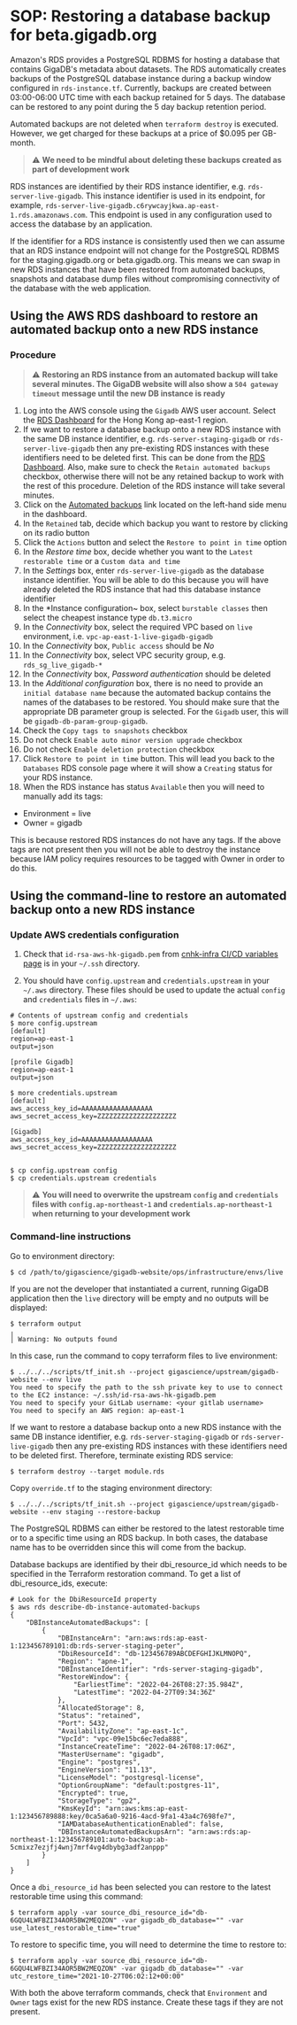 # SOP: Restoring a database backup for beta.gigadb.org

Amazon's RDS provides a PostgreSQL RDBMS for hosting a database that contains 
GigaDB's metadata about datasets. The RDS automatically creates backups of the 
PostgreSQL database instance during a backup window configured in 
`rds-instance.tf`. Currently, backups are created between 03:00-06:00 UTC time 
with each backup retained for 5 days. The database can be restored to any 
point during the 5 day backup retention period.

Automated backups are not deleted when `terraform destroy` is executed. However,
we get charged for these backups at a price of $0.095 per GB-month.

> :warning: **We need to be mindful about deleting these backups created as part of development work**

RDS instances are identified by their RDS instance identifier, e.g. 
`rds-server-live-gigadb`. This instance identifier is used in its endpoint, 
for example, `rds-server-live-gigadb.c6rywcayjkwa.ap-east-1.rds.amazonaws.com`.
This endpoint is used in any configuration used to access the database by an 
application. 

If the identifier for a RDS instance is consistently used then we can assume 
that an RDS instance endpoint will not change for the PostgreSQL RDBMS for the
staging.gigadb.org or beta.gigadb.org. This means we can swap in new RDS 
instances that have been restored from automated backups, snapshots and database
dump files without compromising connectivity of the database with the web 
application.

## Using the AWS RDS dashboard to restore an automated backup onto a new RDS instance

### Procedure

> :warning: **Restoring an RDS instance from an automated backup will take several minutes. The GigaDB website will also show a `504 gateway timeout` message until the new DB instance is ready**

1. Log into the AWS console using the `Gigadb` AWS user account. Select the
[RDS Dashboard](https://ap-east-1.console.aws.amazon.com/rds/home?region=ap-east-1#)
for the Hong Kong ap-east-1 region.
2. If we want to restore a database backup onto a new RDS instance with the same 
DB instance identifier, e.g. `rds-server-staging-gigadb` or `rds-server-live-gigadb`
then any pre-existing RDS instances with these identifiers need to be deleted
first. This can be done from the [RDS Dashboard](https://ap-east-1.console.aws.amazon.com/rds/home?region=ap-east-1#).
Also, make sure to check the `Retain automated backups` checkbox, otherwise there
will not be any retained backup to work with the rest of this procedure. Deletion
of the RDS instance will take several minutes.
3. Click on the [Automated backups](https://ap-east-1.console.aws.amazon.com/rds/home?region=ap-east-1#automatedbackups:)
link located on the left-hand side menu in the dashboard. 
4. In the `Retained` tab, decide which backup you want to restore by clicking on
its radio button
5. Click the `Actions` button and select the `Restore to point in time` option
6. In the *Restore time* box, decide whether you want to the `Latest restorable time`
or a `Custom data and time`
7. In the *Settings* box, enter `rds-server-live-gigadb` as the database 
instance identifier. You will be able to do this because you will have already 
deleted the RDS instance that had this database instance identifier
8. In the *Instance configuration~ box, select `burstable classes` then select 
the cheapest instance type `db.t3.micro`
9. In the *Connectivity* box, select the required VPC based on `live` 
environment, i.e. `vpc-ap-east-1-live-gigadb-gigadb`
10. In the *Connectivity* box, `Public access` should be *No*
11. In the *Connectivity* box, select VPC security group, e.g. `rds_sg_live_gigadb-*`
12. In the *Connectivity* box, *Password authentication* should be deleted
13. In the *Additional configuration* box, there is no need to provide an `initial database name`
because the automated backup contains the names of the databases to be restored.
You should make sure that the appropriate DB parameter group is selected. For
the `Gigadb` user, this will be `gigadb-db-param-group-gigadb`.
14. Check the `Copy tags to snapshots` checkbox
15. Do not check `Enable auto minor version upgrade` checkbox
16. Do not check `Enable deletion protection` checkbox
17. Click `Restore to point in time` button. This will lead you back to the
`Databases` RDS console page where it will show a `Creating` status for your 
RDS instance.
18. When the RDS instance has status `Available` then you will need to manually add 
its tags:
* Environment = live
* Owner = gigadb

This is because restored RDS instances do not have any tags. If the above tags
are not present then you will not be able to destroy the instance because IAM
policy requires resources to be tagged with Owner in order to do this.

## Using the command-line to restore an automated backup onto a new RDS instance 

### Update AWS credentials configuration

1. Check that `id-rsa-aws-hk-gigadb.pem` from [cnhk-infra CI/CD variables page](https://gitlab.com/gigascience/cnhk-infra/-/settings/ci_cd)
is in your `~/.ssh` directory.

2. You should have `config.upstream` and `credentials.upstream` in your 
`~/.aws` directory. These files should be used to update the actual `config`
and `credentials` files in `~/.aws`:
```
# Contents of upstream config and credentials 
$ more config.upstream 
[default]
region=ap-east-1
output=json

[profile Gigadb]
region=ap-east-1
output=json

$ more credentials.upstream 
[default]
aws_access_key_id=AAAAAAAAAAAAAAAAAA
aws_secret_access_key=ZZZZZZZZZZZZZZZZZZZZ

[Gigadb]
aws_access_key_id=AAAAAAAAAAAAAAAAAA
aws_secret_access_key=ZZZZZZZZZZZZZZZZZZZZ


$ cp config.upstream config
$ cp credentials.upstream credentials
```
> :warning: **You will need to overwrite the upstream `config` and `credentials` files with `config.ap-northeast-1` and `credentials.ap-northeast-1` when returning to your development work**

### Command-line instructions

Go to environment directory:
```
$ cd /path/to/gigascience/gigadb-website/ops/infrastructure/envs/live
```

If you are not the developer that instantiated a current, running GigaDB
application then the `live` directory will be empty and no outputs will be 
displayed:
```
$ terraform output
╷
│ Warning: No outputs found
```

In this case, run the command to copy terraform files to live environment:
```
$ ../../../scripts/tf_init.sh --project gigascience/upstream/gigadb-website --env live
You need to specify the path to the ssh private key to use to connect to the EC2 instance: ~/.ssh/id-rsa-aws-hk-gigadb.pem
You need to specify your GitLab username: <your gitlab username>
You need to specify an AWS region: ap-east-1
```

If we want to restore a database backup onto a new RDS instance with the same DB
instance identifier, e.g. `rds-server-staging-gigadb` or `rds-server-live-gigadb`
then any pre-existing RDS instances with these identifiers need to be deleted
first. Therefore, terminate existing RDS service:
```
$ terraform destroy --target module.rds
```

Copy `override.tf` to the staging environment directory:
```
$ ../../../scripts/tf_init.sh --project gigascience/upstream/gigadb-website --env staging --restore-backup
```

The PostgreSQL RDBMS can either be restored to the latest restorable time or to 
a specific time using an RDS backup. In both cases, the database name has to be
overridden since this will come from the backup.

Database backups are identified by their dbi_resource_id which needs to be
specified in the Terraform restoration command. To get a list of 
dbi_resource_ids, execute:
```
# Look for the DbiResourceId property
$ aws rds describe-db-instance-automated-backups
{
    "DBInstanceAutomatedBackups": [
        {
            "DBInstanceArn": "arn:aws:rds:ap-east-1:123456789101:db:rds-server-staging-peter",
            "DbiResourceId": "db-123456789ABCDEFGHIJKLMNOPQ",
            "Region": "apne-1",
            "DBInstanceIdentifier": "rds-server-staging-gigadb",
            "RestoreWindow": {
                "EarliestTime": "2022-04-26T08:27:35.984Z",
                "LatestTime": "2022-04-27T09:34:36Z"
            },
            "AllocatedStorage": 8,
            "Status": "retained",
            "Port": 5432,
            "AvailabilityZone": "ap-east-1c",
            "VpcId": "vpc-09e15bc6ec7eda888",
            "InstanceCreateTime": "2022-04-26T08:17:06Z",
            "MasterUsername": "gigadb",
            "Engine": "postgres",
            "EngineVersion": "11.13",
            "LicenseModel": "postgresql-license",
            "OptionGroupName": "default:postgres-11",
            "Encrypted": true,
            "StorageType": "gp2",
            "KmsKeyId": "arn:aws:kms:ap-east-1:123456789888:key/0ca5a6a0-9216-4acd-9fa1-43a4c7698fe7",
            "IAMDatabaseAuthenticationEnabled": false,
            "DBInstanceAutomatedBackupsArn": "arn:aws:rds:ap-northeast-1:123456789101:auto-backup:ab-5cmixz7ezjfj4wnj7mrf4vg4dbybg3adf2anppp"
        }
    ]
}
```

Once a `dbi_resource_id` has been selected you can restore to the latest 
restorable time using this command:
```
$ terraform apply -var source_dbi_resource_id="db-6GQU4LWFBZI34AOR5BW2MEQZON" -var gigadb_db_database="" -var use_latest_restorable_time="true"
```

To restore to specific time, you will need to determine the time to restore to:
```
$ terraform apply -var source_dbi_resource_id="db-6GQU4LWFBZI34AOR5BW2MEQZON" -var gigadb_db_database="" -var utc_restore_time="2021-10-27T06:02:12+00:00"
```

With both the above terraform commands, check that `Environment` and `Owner` 
tags exist for the new RDS instance. Create these tags if they are not present.
